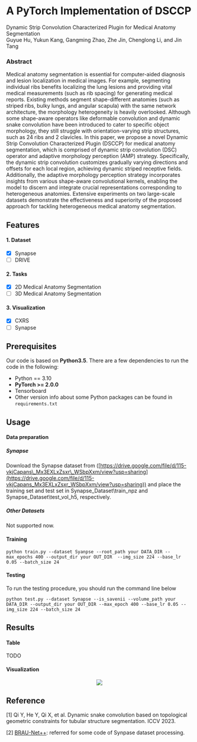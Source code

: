 # A PyTorch Implementation of DSCCP

Dynamic Strip Convolution Characterized Plugin for Medical Anatomy Segmentation                        
Guyue Hu, Yukun Kang, Gangming Zhao, Zhe Jin, Chenglong Li, and Jin Tang

### **Abstract**

Medical anatomy segmentation is essential for computer-aided diagnosis and lesion localization in medical images. For example, segmenting individual ribs benefits localizing the lung lesions and providing vital medical measurements (such as rib spacing) for generating medical reports. Existing methods segment shape-different anatomies (such as striped ribs, bulky lungs, and angular scapula) with the same network architecture, the morphology heterogeneity is heavily overlooked. Although some shape-aware operators like deformable convolution and dynamic snake convolution have been introduced to cater to specific object morphology, they still struggle with orientation-varying strip structures, such as 24 ribs and 2 clavicles. In this paper, we propose a novel Dynamic Strip Convolution Characterized Plugin (DSCCP) for medical anatomy segmentation, which is comprised of dynamic strip convolution (DSC) operator and adaptive morphology perception (AMP) strategy. Specifically, the dynamic strip convolution customizes gradually varying directions and offsets for each local region, achieving dynamic striped receptive fields. Additionally, the adaptive morphology perception strategy incorporates insights from various shape-aware convolutional kernels, enabling the model to discern and integrate crucial representations corresponding to heterogeneous anatomies. Extensive experiments on two large-scale datasets demonstrate the effectiveness and superiority of the proposed approach for tackling heterogeneous medical anatomy segmentation.

## Features

#### 1. Dataset

- [X]  Synapse
- [ ]  DRIVE

#### 2. Tasks

- [X]  2D Medical Anatomy Segmentation
- [ ]  3D Medical Anatomy Segmentation

#### 3. Visualization

* [X]  CXRS
* [ ]  Synapse

## Prerequisites

Our code is based on **Python3.5**. There are a few dependencies to run the code in the following:

- Python == 3.10
- **PyTorch >= 2.0.0**
- Tensorboard
- Other version info about some Python packages can be found in `requirements.txt`

## Usage

#### Data preparation

##### Synapse

Download the Synapse dataset from ([https://drive.google.com/file/d/115-vkjCapans\_Mx3EXLxZsxr\_WSbpXxm/view?usp=sharing](https://drive.google.com/file/d/115-vkjCapans_Mx3EXLxZsxr_WSbpXxm/view?usp=sharing)) and place the training set and test set in Synapse_Dataset\train_npz and Synapse_Dataset\test_vol_h5, respectively.

##### Other Datasets

Not supported now.

#### Training

```To
python train.py --dataset Syanpse --root_path your DATA_DIR --max_epochs 400 --output_dir your OUT_DIR  --img_size 224 --base_lr 0.05 --batch_size 24
```

#### Testing

To run the testing procedure, you should run the command line below

```commandline
python test.py --dataset Synapse --is_savenii --volume_path your DATA_DIR --output_dir your OUT_DIR --max_epoch 400 --base_lr 0.05 --img_size 224 --batch_size 24
```

## Results

#### Table

TODO

#### Visualization

<div align="center">
    <img src="resource/CXRS_Visualization.png">
</div>

## Reference

[1] Qi Y, He Y, Qi X, et al. Dynamic snake convolution based on topological geometric constraints for tubular structure segmentation. ICCV 2023.

[2] [BRAU-Net++](https://github.com/Caipengzhou/BRAU-Netplusplus): referred for some code of Synpase dataset processing.
